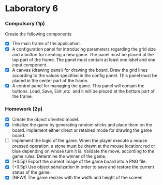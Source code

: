 # Laboratory 6

### Compulsory (1p)

Create the following components:

 - [x] The main frame of the application.
 - [x] A configuration panel for introducing parameters regarding the grid size and a button for creating a new game. The panel must be placed at the top part of the frame. The panel must contain at least one label and one input component.
 - [x] A canvas (drawing panel) for drawing the board. Draw the grid lines according to the values specified in the config panel. This panel must be placed in the center part of the frame.
 - [x] A control panel for managing the game. This panel will contain the buttons: Load, Save, Exit ,etc. and it will be placed at the bottom part of the frame.

### Homework (2p)

- [x] Create the object oriented model.
- [x] Initialize the game by generating random sticks and place them on the board. Implement either direct or retained mode for drawing the game board.
- [ ] Implement the logic of the game. When the player execute a mouse pressed operation, a stone must be drawn at the mouse location: red or blue depending on whose turn it is. Validate the move, according to the game rules. Determine the winner of the game.
- [x] (+0.5p) Export the current image of the game board into a PNG file.
- [x] (+0.5p) Use object serialization in order to save and restore the current status of the game.
- [x] (NEW!) The game resizes with the width and height of the screen 